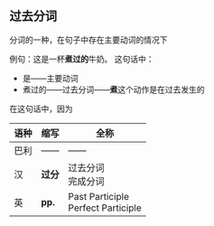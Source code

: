 ## 过去分词
分词的一种，在句子中存在主要动词的情况下

例句：这是一杯**煮过的**牛奶。
这句话中：
- 是——主要动词
- 煮过的——过去分词——**煮**这个动作是在过去发生的

在这句话中，因为

|语种|缩写|全称|
|-|-|-|
|巴利|——|——|
|汉|**过分**|过去分词<br>完成分词|
|英|**pp.**|Past Participle<br>Perfect Participle|